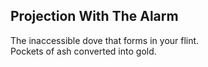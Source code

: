 Projection With The Alarm
-------------------------
The inaccessible dove that forms in your flint.  
Pockets of ash converted into gold.  

